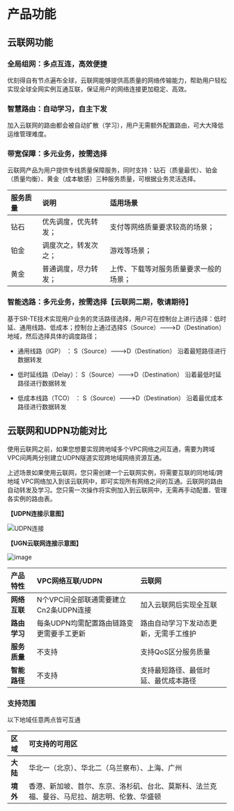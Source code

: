 # 产品功能

## 云联网功能

### 全局组网：多点互连，高效便捷

优刻得自有节点遍布全球，云联网能够提供高质量的网络传输能力，帮助用户轻松实现全球全网实例互通互联，保证用户的网络连接更加稳定、高效。

### **智慧路由：自动学习，自主下发**

加入云联网的路由都会被自动扩散（学习），用户无需额外配置路由，可大大降低运维管理难度。

### **带宽保障：多元业务，按需选择**

云联网产品为用户提供专线质量保障服务，同时支持：钻石（质量最优）、铂金（质量均衡）、黄金（成本敏感）三种服务质量，可根据业务灵活选择。

| **服务质量** | **说明**             | **适用场景**                           |
| :----------- | :------------------- | :------------------------------------- |
| 钻石         | 优先调度，优先转发； | 支付等网络质量要求较高的场景；         |
| 铂金         | 调度次之，转发次之； | 游戏等场景；                           |
| 黄金         | 普通调度，尽力转发； | 上传、下载等对服务质量要求一般的场景； |

### **智能选路：多元业务，按需选择【云联网二期，敬请期待】**

基于SR-TE技术实现用户业务的灵活路径选择，用户可在控制台上进行选择：低时延、通用线路、低成本；控制台上通过选择S（Source）--->D（Destination）地域，然后选择具体的调度路径；

- 通用线路（IGP） ： S（Source）--->D（Destination） 沿着最短路径进行数据转发

- 低时延线路（Delay）： S（Source）--->D（Destination） 沿着最低时延路径进行数据转发

- 低成本线路（TCO）   ： S（Source）--->D（Destination） 沿着最优成本路径进行数据转发



## 云联网和UDPN功能对比

使用云联网之前，如果您想要实现跨地域多个VPC网络之间互通，需要为跨域VPC间两两分别建立UDPN隧道实现跨地域网络资源互通。

上述场景如果使用云联网，您只需创建一个云联网实例，将需要互联的同地域/跨地域 VPC网络加入到该云联网中，即可实现所有网络之间的互通。云联网的路由自动转发及学习。您只需一次操作将实例加入到云联网中，无需再手动配置、管理各实例的路由表。

**【UDPN连接示意图】**

![UDPN连接](https://user-images.githubusercontent.com/108066029/229449168-974baf00-031e-412f-a495-8aa1df2bdae5.png)



**【UGN云联网连接示意图】**

![image](https://user-images.githubusercontent.com/108066029/229449286-e159833a-7f6c-42ea-bfb0-825f29152324.png)




| **产品特性** | **VPC网络互联/UDPN**                     | **云联网**                             |
| :----------- | :--------------------------------------- | :------------------------------------- |
| **网络互联** | N个VPC间全部联通需要建立Cn2条UDPN连接    | 加入云联网后实现全互联                 |
| **路由学习** | 每条UDPN均需配置路由链路变更需要手工更新 | 路由自动学习下发动态更新，无需手工维护 |
| **服务质量** | 不支持                                   | 支持QoS区分服务质量                    |
| **智能路径** | 不支持                                   | 支持最短路径、最低时延、最优成本路径   |




### 支持范围
以下地域任意两点皆可互通

| **区域** | 可支持的可用区                                               |
| :------- | :----------------------------------------------------------- |
| **大陆** | 华北一（北京）、华北二（乌兰察布）、上海、广州               |
| **境外** | 香港、新加坡、首尔、东京、洛杉矶、台北、莫斯科、法兰克福、曼谷、马尼拉、胡志明、伦敦、华盛顿 |


